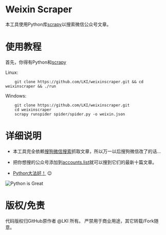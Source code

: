 # Weixin Scraper

本工具使用Python库[scrapy][scrapy]以搜索微信公众号文章。

# 使用教程

首先，你得有Python和[scrapy][scrapy]

Linux:

```
    git clone https://github.com/LKI/weixinscraper.git && cd weixinscraper && ./run
```

Windows:

```
    git clone https://github.com/LKI/weixinscraper.git
    cd weixinscraper
    scrapy runspider spider/spider.py -o weixin.json
```

# 详细说明

* 本工具完全依赖[搜狗微信搜索][sougou]抓取文章，所以万一以后搜狗微信改了的话…

* 把你想搜的公众号添加到[accounts.list](accounts.list)就可以搜到它们的最新十篇文章。

* [Python大法好！][dive-into-python] :wink:

![Python is Great][python]

# 版权/免责

代码版权归GitHub原作者 @LKI 所有。
严禁用于商业用途，其它转载/Fork随意。

[scrapy]: https://github.com/scrapy/scrapy
[sougou]: http://weixin.sogou.com/
[dive-into-python]: http://www.diveintopython.net/
[python]: http://3.im.guokr.com/_mdg6v4MaUReoxYx0i0viv8HfkFRHtvLIOM_D4rfeqtAAgAAjQEAAEpQ.jpg
